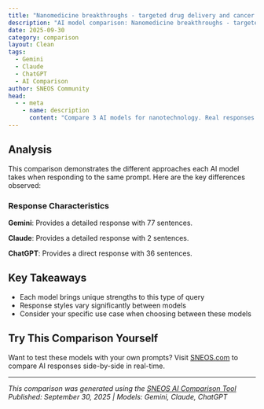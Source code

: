 ```yaml
---
title: "Nanomedicine breakthroughs - targeted drug delivery and cancer treatment"
description: "AI model comparison: Nanomedicine breakthroughs - targeted drug delivery and cancer treatment..."
date: 2025-09-30
category: comparison
layout: Clean
tags:
  - Gemini
  - Claude
  - ChatGPT
  - AI Comparison
author: SNEOS Community
head:
  - - meta
    - name: description
      content: "Compare 3 AI models for nanotechnology. Real responses from Gemini, Claude, ChatGPT with detailed analysis."
---
```


<ChatComparison
  title="Nanomedicine breakthroughs - targeted drug delivery and cancer treatment"
  prompt="Nanomedicine breakthroughs - targeted drug delivery and cancer treatment"
  :responses='{"Gemini": "## Nanomedicine Breakthroughs: Targeted Drug Delivery and Cancer Treatment\n\nNanomedicine, the application of nanotechnology to medicine, is revolutionizing how we diagnose, treat, and prevent diseases, particularly in the realm of cancer. Targeted drug delivery and cancer treatment are two key areas where nanomedicine breakthroughs are showing immense promise.\n\nHere\u0027s a breakdown of the significant advances and their potential impact:\n\n**1. Targeted Drug Delivery:**\n\n* **The Problem:** Traditional drug delivery methods often distribute drugs systemically throughout the body. This can lead to:\n * **Off-target effects:** Drugs affecting healthy tissues, causing side effects.\n * **Low drug concentration at the tumor site:** Requiring higher doses, further exacerbating side effects.\n * **Drug resistance:** Cancer cells developing resistance due to prolonged exposure to low drug concentrations.\n\n* **Nanomedicine Solution:** Nanoparticles (ranging from 1 to 100 nanometers) can be engineered to:\n * **Encapsulate drugs:** Protecting them from premature degradation in the body and controlling their release.\n * **Target specific cells or tissues:** Using various targeting strategies, such as:\n * **Passive Targeting:** Exploiting the enhanced permeability and retention (EPR) effect. Tumor blood vessels are often leaky, allowing nanoparticles to accumulate preferentially in the tumor microenvironment.\n * **Active Targeting:** Attaching ligands (e.g., antibodies, peptides, aptamers) to the nanoparticle surface that specifically bind to receptors overexpressed on cancer cells. This ensures targeted delivery to the cancerous tissue.\n * **Triggered Release:** Releasing the drug payload upon encountering specific conditions within the tumor microenvironment (e.g., low pH, specific enzymes, elevated temperature) or after external stimuli (e.g., light, ultrasound, magnetic field).\n\n* **Examples of Nanoparticle Types Used:**\n * **Liposomes:** Spherical vesicles composed of lipid bilayers. Well-established, biocompatible, and biodegradable. Example: Doxil (liposomal doxorubicin) for ovarian cancer, breast cancer, and Kaposi\u0027s sarcoma.\n * **Polymeric Nanoparticles:** Made from synthetic or natural polymers. Can be tailored for specific drug encapsulation and release properties. Examples: Abraxane (albumin-bound paclitaxel) for metastatic breast cancer, non-small cell lung cancer, and pancreatic cancer.\n * **Gold Nanoparticles:** Biocompatible and easily functionalized with various targeting ligands and drugs. Used for imaging, drug delivery, and photothermal therapy.\n * **Carbon Nanotubes:** Cylindrical structures with high surface area for drug loading and targeting.\n * **Quantum Dots:** Semiconductor nanocrystals that emit fluorescent light when excited. Used for imaging and drug delivery.\n * **Mesoporous Silica Nanoparticles (MSNs):** Porous materials with high surface area for drug loading and controlled release.\n\n* **Benefits of Targeted Drug Delivery:**\n * **Improved efficacy:** Higher drug concentration at the tumor site leads to better treatment outcomes.\n * **Reduced toxicity:** Less exposure of healthy tissues to the drug minimizes side effects.\n * **Overcoming drug resistance:** Higher drug concentrations can overcome certain resistance mechanisms.\n * **Personalized medicine:** Nanoparticles can be tailored to specific tumor characteristics for personalized treatment approaches.\n\n**2. Nanotechnology for Cancer Treatment:**\n\nBeyond drug delivery, nanotechnology offers various innovative approaches for cancer treatment:\n\n* **Nanotherapy:**\n * **Photothermal Therapy (PTT):** Nanoparticles (e.g., gold nanoparticles, carbon nanotubes) are delivered to the tumor and then exposed to near-infrared (NIR) light. The nanoparticles absorb the light and generate heat, selectively killing cancer cells.\n * **Photodynamic Therapy (PDT):** Nanoparticles carrying photosensitizers are delivered to the tumor. Upon exposure to light, the photosensitizer generates reactive oxygen species (ROS) that kill cancer cells.\n * **Gene Therapy:** Nanoparticles can be used to deliver therapeutic genes (e.g., tumor suppressor genes) or gene editing tools (e.g., CRISPR-Cas9) specifically to cancer cells.\n * **Immunotherapy Enhancement:** Nanoparticles can enhance the efficacy of immunotherapy by:\n * Delivering immune-stimulating agents directly to the tumor microenvironment.\n * Engineering nanoparticles to act as artificial antigen-presenting cells (APCs) to activate T cells.\n * Blocking immunosuppressive signals in the tumor microenvironment.\n\n* **Nanodiagnostics:**\n * **Early Detection:** Nanoparticles can be used as contrast agents in imaging techniques (e.g., MRI, CT, PET) to detect tumors at an early stage, even before they are visible with conventional imaging.\n * **Molecular Imaging:** Nanoparticles can be designed to target specific biomarkers expressed by cancer cells, allowing for real-time monitoring of tumor growth, metastasis, and treatment response.\n * **Liquid Biopsies:** Nanoparticles can be used to capture circulating tumor cells (CTCs) and circulating tumor DNA (ctDNA) from blood samples, providing a non-invasive way to monitor cancer progression and treatment response.\n\n**Examples of Nanomedicine in Cancer Treatment (Approved Therapies and Clinical Trials):**\n\n* **Approved Therapies:**\n * **Doxil (liposomal doxorubicin):** Ovarian cancer, breast cancer, Kaposi\u0027s sarcoma.\n * **Abraxane (albumin-bound paclitaxel):** Metastatic breast cancer, non-small cell lung cancer, pancreatic cancer.\n * **Onivyde (liposomal irinotecan):** Metastatic pancreatic cancer.\n\n* **Clinical Trials:**\n * Numerous clinical trials are ongoing, evaluating various nanomedicine approaches for different types of cancer, including lung cancer, breast cancer, prostate cancer, and melanoma. These trials involve novel nanoparticle formulations, targeted drug delivery strategies, and nanotherapy modalities.\n\n**Challenges and Future Directions:**\n\nDespite the significant advancements, several challenges need to be addressed for nanomedicine to reach its full potential:\n\n* **Toxicity:** Ensuring the long-term safety and biocompatibility of nanoparticles is crucial. Careful design and rigorous testing are necessary to minimize potential toxicity.\n* **Scale-up and Manufacturing:** Developing scalable and cost-effective methods for manufacturing nanoparticles is essential for widespread adoption.\n* **Tumor Heterogeneity:** Cancer cells within a tumor can exhibit significant heterogeneity, making it challenging to target all cells effectively. Strategies to address tumor heterogeneity are needed.\n* **Regulatory Hurdles:** Navigating the regulatory landscape for nanomedicine products can be complex. Clear guidelines and standards are needed to facilitate the development and approval of nanomedicine therapies.\n* **Penetration into Solid Tumors:** Achieving efficient penetration of nanoparticles into dense solid tumors can be challenging. Strategies to enhance tumor penetration are needed.\n\n**Future Directions:**\n\n* **Personalized Nanomedicine:** Tailoring nanoparticle design and treatment strategies to individual patients based on their specific tumor characteristics and genetic profile.\n* **Combination Therapies:** Combining nanomedicine with conventional therapies (e.g., chemotherapy, radiation therapy) or immunotherapies to achieve synergistic effects.\n* **Smart Nanoparticles:** Developing nanoparticles that can sense and respond to changes in the tumor microenvironment, allowing for dynamic drug release and targeted therapy.\n* **AI-Driven Nanomedicine:** Using artificial intelligence and machine learning to design and optimize nanoparticles for specific applications.\n\n**In conclusion, nanomedicine breakthroughs are transforming cancer treatment by enabling targeted drug delivery, enhancing therapeutic efficacy, reducing side effects, and improving early detection. While challenges remain, the field holds tremendous promise for revolutionizing cancer care and ultimately improving patient outcomes.**\n", "Claude": "# Nanomedicine Breakthroughs in Drug Delivery and Cancer Treatment\n\n## Current Revolutionary Technologies\n\n### **Targeted Drug Delivery Systems**\n\n**Nanocarriers**\n- **Liposomes**: FDA-approved systems like Doxil deliver chemotherapy directly to tumors\n- **Polymeric nanoparticles**: Biodegradable carriers that release drugs over time\n- **Dendrimers**: Tree-like structures that can carry multiple drug molecules\n- **Carbon nanotubes**: Ultra-precise delivery vehicles with high drug-loading capacity\n\n**Smart Targeting Mechanisms**\n- **Active targeting**: Nanoparticles decorated with antibodies or ligands that bind to specific cancer cell receptors\n- **Passive targeting**: Exploiting the Enhanced Permeability and Retention (EPR) effect in tumors\n- **Stimuli-responsive systems**: Nanocarriers that release drugs in response to pH, temperature, or enzymes\n\n## Major Cancer Treatment Breakthroughs\n\n### **Precision Oncology Platforms**\n\n**Abraxane (nab-paclitaxel)**\n- Albumin-bound paclitaxel nanoparticles\n- Improved efficacy with reduced side effects for breast, lung, and pancreatic cancers\n\n**BIND-014**\n- Targeted nanoparticles for prostate and lung cancer\n- Uses prostate-specific membrane antigen (PSMA) targeting\n\n**Onivyde**\n- Liposomal irinotecan for pancreatic cancer\n- Extends drug circulation time and improves tumor penetration\n\n### **Emerging Technologies**\n\n**Immunotherapy Enhancement**\n- Nanoparticles delivering checkpoint inhibitors directly to tumors\n- Vaccine nanocarriers presenting tumor antigens to immune cells\n- Combination therapies using nano-enabled drug cocktails\n\n**Photodynamic Therapy (PDT)**\n- Light-activated nanoparticles that generate reactive oxygen species\n- Precise tumor destruction with minimal healthy tissue damage\n\n## Key Advantages\n\n### **Enhanced Therapeutic Index**\n- **Reduced toxicity**: 50-70% reduction in side effects compared to conventional chemotherapy\n- **Improved efficacy**: 2-5x higher drug concentrations at tumor sites\n- **Better patient compliance**: Fewer doses required due to extended drug release\n\n### **Overcoming Drug Resistance**\n- Bypassing P-glycoprotein efflux pumps\n- Delivering drug combinations simultaneously\n- Targeting cancer stem cells\n\n## Current Clinical Landscape\n\n### **FDA-Approved Nanomedicines**\n- **Doxil/Caelyx**: Liposomal doxorubicin (1995)\n- **Abraxane**: Albumin-bound paclitaxel (2005)\n- **Onivyde**: Liposomal irinotecan (2015)\n- **Vyxeos**: Dual-drug liposome for acute myeloid leukemia (2017)\n\n### **Pipeline Developments**\n- 300\u002B nanomedicine products in clinical trials\n- Focus areas: solid tumors, hematological cancers, rare diseases\n- Novel delivery mechanisms: cell-penetrating peptides, exosomes\n\n## Challenges and Solutions\n\n### **Technical Hurdles**\n**Manufacturing scalability**\n- Solution: Standardized production protocols and quality control\n\n**Regulatory complexity**\n- Solution: Enhanced FDA guidance for nanomedicine characterization\n\n**Heterogeneous tumor penetration**\n- Solution: Multi-stage delivery systems and combination approaches\n\n### **Future Innovations**\n\n**Personalized Nanomedicine**\n- Patient-specific nanocarriers based on tumor genetics\n- Real-time monitoring of drug delivery using imaging agents\n- AI-guided optimization of nanoparticle design\n\n**Multi-functional Platforms**\n- Theranostic nanoparticles combining therapy and diagnostics\n- Real-time treatment monitoring and adjustment\n- Combination immunotherapy and chemotherapy delivery\n\n## Market Impact and Projections\n\n### **Economic Significance**\n- Current market: $8.9 billion (2023)\n- Projected growth: $19.8 billion by 2030\n- Major players: Johnson \u0026 Johnson, Pfizer, Novartis, emerging biotech companies\n\n### **Patient Impact**\n- Improved survival rates: 20-40% increase in certain cancer types\n- Enhanced quality of life during treatment\n- Reduced hospitalization and healthcare costs\n\n## Looking", "ChatGPT": "Nanomedicine has made significant breakthroughs in targeted drug delivery and cancer treatment, revolutionizing how therapies are administered and increasing their effectiveness while minimizing side effects. Here are some key advances:\n\n### Targeted Drug Delivery\n1. **Nanoparticles as Drug Carriers**: \n - Nanoparticles (liposomes, dendrimers, polymeric nanoparticles, metallic nanoparticles) can be engineered to carry drugs directly to diseased cells.\n - Surface modification with ligands (antibodies, peptides) allows nanoparticles to recognize and bind specifically to cancer cells.\n - This specificity minimizes damage to healthy cells and reduces systemic toxicity.\n\n2. **Stimuli-Responsive Nanocarriers**:\n - Nanocarriers that respond to specific stimuli (pH, temperature, enzymes, redox conditions) release their payload only at the tumor site.\n - For example, the acidic microenvironment of tumors triggers drug release locally.\n\n3. **Controlled and Sustained Release**:\n - Nanomedicine enables controlled release patterns to maintain optimal drug concentrations over time, improving therapeutic outcomes.\n\n4. **Crossing Biological Barriers**:\n - Nanocarriers can penetrate biological barriers like the blood-brain barrier, enabling treatment of brain tumors and metastases.\n\n### Cancer Treatment\n1. **Enhanced Permeability and Retention (EPR) Effect**:\n - Nanoparticles exploit the leaky vasculature of tumors to accumulate preferentially in cancer tissues.\n - This passive targeting complements active targeting techniques.\n\n2. **Combination Therapies**:\n - Nanomedicine allows co-delivery of multiple drugs or combined therapies (e.g., chemotherapy and gene therapy) in a single nanoparticle.\n - Such synergy can overcome drug resistance.\n\n3. **Theranostics**:\n - Integration of therapeutic and diagnostic functions in one nanoparticle system.\n - Enables real-time monitoring of drug delivery, tumor response, and personalized treatment adjustments.\n\n4. **Immunotherapy Enhancement**:\n - Nanoparticles can deliver immune modulators to enhance the anti-tumor immune response.\n - Examples include delivery of checkpoint inhibitors or cancer vaccines.\n\n5. **Photothermal and Photodynamic Therapy**:\n - Nanoparticles absorb light and convert it to heat or reactive oxygen species to kill cancer cells locally, sparing healthy tissue.\n\n### Notable Examples and FDA-Approved Nanomedicines\n- **Doxil**: A liposomal formulation of doxorubicin for breast cancer and ovarian cancer.\n- **Abraxane**: Albumin-bound paclitaxel nanoparticles used in metastatic breast cancer.\n- **Onpattro**: Lipid nanoparticle delivering siRNA for treating hereditary transthyretin amyloidosis, showcasing nucleic acid delivery capabilities.\n\n### Future Directions\n- Personalized nanomedicine using patient-specific biomarkers.\n- Smart nanoparticles with multi-modal targeting and responsiveness.\n- Integration with AI for optimized design and treatment protocols.\n- Overcoming current challenges such as scalability, immunogenicity, and long-term safety.\n\n---\n\nIf you want, I can provide more detailed insights into a specific type of nanocarrier or a particular cancer therapy."}' 
  published-date="11:43"
/>

## Analysis

This comparison demonstrates the different approaches each AI model takes when responding to the same prompt. Here are the key differences observed:

### Response Characteristics

**Gemini**: Provides a detailed response with 77 sentences. 

**Claude**: Provides a detailed response with 2 sentences. 

**ChatGPT**: Provides a direct response with 36 sentences. 

## Key Takeaways

- Each model brings unique strengths to this type of query
- Response styles vary significantly between models
- Consider your specific use case when choosing between these models

## Try This Comparison Yourself

Want to test these models with your own prompts? Visit [SNEOS.com](https://sneos.com) to compare AI responses side-by-side in real-time.

---

*This comparison was generated using the [SNEOS AI Comparison Tool](https://sneos.com)*
*Published: September 30, 2025 | Models: Gemini, Claude, ChatGPT*
